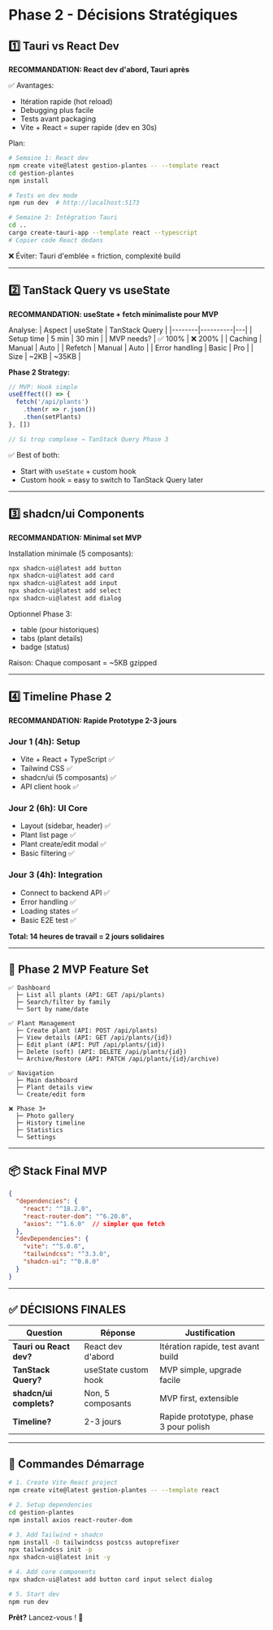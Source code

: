 # Phase 2 - Décisions Stratégiques

## 1️⃣ Tauri vs React Dev

**RECOMMANDATION: React dev d'abord, Tauri après**

✅ Avantages:
- Itération rapide (hot reload)
- Debugging plus facile
- Tests avant packaging
- Vite + React = super rapide (dev en 30s)

Plan:
```bash
# Semaine 1: React dev
npm create vite@latest gestion-plantes -- --template react
cd gestion-plantes
npm install

# Tests en dev mode
npm run dev  # http://localhost:5173

# Semaine 2: Intégration Tauri
cd ..
cargo create-tauri-app --template react --typescript
# Copier code React dedans
```

❌ Éviter: Tauri d'emblée = friction, complexité build

---

## 2️⃣ TanStack Query vs useState

**RECOMMANDATION: useState + fetch minimaliste pour MVP**

Analyse:
| Aspect | useState | TanStack Query |
|--------|----------|---|
| Setup time | 5 min | 30 min |
| MVP needs? | ✅ 100% | ❌ 200% |
| Caching | Manual | Auto |
| Refetch | Manual | Auto |
| Error handling | Basic | Pro |
| Size | ~2KB | ~35KB |

**Phase 2 Strategy:**
```javascript
// MVP: Hook simple
useEffect(() => {
  fetch('/api/plants')
    .then(r => r.json())
    .then(setPlants)
}, [])

// Si trop complexe → TanStack Query Phase 3
```

✅ Best of both:
- Start with `useState` + custom hook
- Custom hook = easy to switch to TanStack Query later

---

## 3️⃣ shadcn/ui Components

**RECOMMANDATION: Minimal set MVP**

Installation minimale (5 composants):
```bash
npx shadcn-ui@latest add button
npx shadcn-ui@latest add card
npx shadcn-ui@latest add input
npx shadcn-ui@latest add select
npx shadcn-ui@latest add dialog
```

Optionnel Phase 3:
- table (pour historiques)
- tabs (plant details)
- badge (status)

Raison: Chaque composant = ~5KB gzipped

---

## 4️⃣ Timeline Phase 2

**RECOMMANDATION: Rapide Prototype 2-3 jours**

### Jour 1 (4h): Setup
- Vite + React + TypeScript ✅
- Tailwind CSS ✅
- shadcn/ui (5 composants) ✅
- API client hook ✅

### Jour 2 (6h): UI Core
- Layout (sidebar, header) ✅
- Plant list page ✅
- Plant create/edit modal ✅
- Basic filtering ✅

### Jour 3 (4h): Integration
- Connect to backend API ✅
- Error handling ✅
- Loading states ✅
- Basic E2E test ✅

**Total: 14 heures de travail = 2 jours solidaires**

---

## 🎯 Phase 2 MVP Feature Set

```
✅ Dashboard
  ├─ List all plants (API: GET /api/plants)
  ├─ Search/filter by family
  └─ Sort by name/date

✅ Plant Management
  ├─ Create plant (API: POST /api/plants)
  ├─ View details (API: GET /api/plants/{id})
  ├─ Edit plant (API: PUT /api/plants/{id})
  ├─ Delete (soft) (API: DELETE /api/plants/{id})
  └─ Archive/Restore (API: PATCH /api/plants/{id}/archive)

✅ Navigation
  ├─ Main dashboard
  ├─ Plant details view
  └─ Create/edit form

❌ Phase 3+
  ├─ Photo gallery
  ├─ History timeline
  ├─ Statistics
  └─ Settings
```

---

## 📦 Stack Final MVP

```json
{
  "dependencies": {
    "react": "^18.2.0",
    "react-router-dom": "^6.20.0",
    "axios": "^1.6.0"  // simpler que fetch
  },
  "devDependencies": {
    "vite": "^5.0.0",
    "tailwindcss": "^3.3.0",
    "shadcn-ui": "^0.8.0"
  }
}
```

---

## ✅ DÉCISIONS FINALES

| Question | Réponse | Justification |
|----------|---------|---|
| **Tauri ou React dev?** | React dev d'abord | Itération rapide, test avant build |
| **TanStack Query?** | useState custom hook | MVP simple, upgrade facile |
| **shadcn/ui complets?** | Non, 5 composants | MVP first, extensible |
| **Timeline?** | 2-3 jours | Rapide prototype, phase 3 pour polish |

---

## 🚀 Commandes Démarrage

```bash
# 1. Create Vite React project
npm create vite@latest gestion-plantes -- --template react

# 2. Setup dependencies
cd gestion-plantes
npm install axios react-router-dom

# 3. Add Tailwind + shadcn
npm install -D tailwindcss postcss autoprefixer
npx tailwindcss init -p
npx shadcn-ui@latest init -y

# 4. Add core components
npx shadcn-ui@latest add button card input select dialog

# 5. Start dev
npm run dev
```

**Prêt?** Lancez-vous ! 🚀
